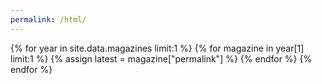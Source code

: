 ```yaml
---
permalink: /html/
---
```


{% for year in site.data.magazines limit:1 %}
{% for magazine in year[1] limit:1 %}
{% assign latest = magazine["permalink"] %}
{% endfor %}
{% endfor %}

<script language="javascript">
  window.location = "{{ latest }}";
</script>
